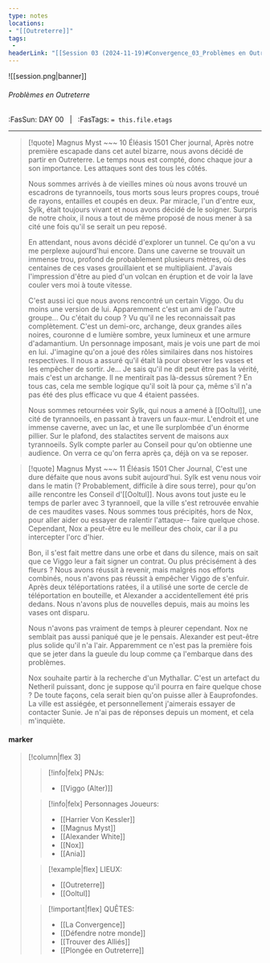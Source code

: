 ```yaml
---
type: notes
locations:
- "[[Outreterre]]"
tags:
 - 
headerLink: "[[Session 03 (2024-11-19)#Convergence_03_Problèmes en Outreterre]]"
---
```


![[session.png|banner]]
###### Problèmes en Outreterre
<span class="sub2">:FasSun: DAY 00 &nbsp; | &nbsp; :FasTags: `= this.file.etags`</span>
___

> [!quote] Magnus Myst ~~~
> 10 Éléasis 1501 
>Cher journal,
>Après notre première escapade dans cet autel bizarre, nous avons décidé de partir en Outreterre. Le temps nous est compté, donc chaque jour a son importance. Les attaques sont des tous les côtés. 
>
>Nous sommes arrivés à de vieilles mines où nous avons trouvé un escadrons de tyrannoeils, tous morts sous leurs propres coups, troué de rayons, entailles et coupés en deux. Par miracle, l'un d'entre eux, Sylk, était toujours vivant et nous avons décidé de le soigner. Surpris de notre choix, il nous a tout de même proposé de nous mener à sa cité une fois qu'il se serait un peu reposé. 
>
>En attendant, nous avons décidé d'explorer un tunnel. Ce qu'on a vu me perplexe aujourd'hui encore. Dans une caverne se trouvait un immense trou, profond de probablement plusieurs mètres, où des centaines de ces vases grouillaient et se multipliaient. J'avais l'impression d'être au pied d'un volcan en éruption et de voir la lave couler vers moi à toute vitesse. 
>
>C'est aussi ici que nous avons rencontré un certain Viggo. Ou du moins une version de lui. Apparemment c'est un ami de l'autre groupe... Ou c'était du coup ? Vu qu'il ne les reconnaissait pas complètement. C'est un demi-orc, archange, deux grandes ailes noires, couronne d e lumière sombre, yeux lumineux et une armure d'adamantium. Un personnage imposant, mais je vois une part de moi en lui. J'imagine qu'on a joué des rôles similaires dans nos histoires respectives. Il nous a assuré qu'il était là pour observer les vases et les empêcher de sortir. Je... Je sais qu'il ne dit peut être pas la vérité, mais c'est un archange. Il ne mentirait pas là-dessus sûrement ? En tous cas, cela me semble logique qu'il soit là pour ça, même s'il n'a pas été des plus efficace vu que 4 étaient passées.
>
>Nous sommes retournées voir Sylk, qui nous a amené à [[Ooltul]], une cité de tyrannoeils, en passant à travers un faux-mur. L'endroit et une immense caverne, avec un lac, et une île surplombée d'un énorme pillier. Sur le plafond, des stalactites servent de maisons aux tyrannoeils. Sylk compte parler au Conseil pour qu'on obtienne une audience. On verra ce qu'on ferra après ça, déjà on va se reposer.


> [!quote] Magnus Myst ~~~
> 11 Éléasis 1501 
> Cher Journal,
> C'est une dure défaite que nous avons subit aujourd'hui. Sylk est venu nous voir dans le matin (? Probablement, difficile à dire sous terre), pour qu'on aille rencontre les Conseil d'[[Ooltul]]. Nous avons tout juste eu le temps de parler avec 3 tyrannoeil, que la ville s'est retrouvée envahie de ces maudites vases. Nous sommes tous précipités, hors de Nox, pour aller aider ou essayer de ralentir l'attaque-- faire quelque chose. Cependant, Nox a peut-être eu le meilleur des choix, car il a pu intercepter l'orc d'hier. 
> 
> Bon, il s'est fait mettre dans une orbe et dans du silence, mais on sait que ce Viggo leur a fait signer un contrat. Ou plus précisément à des fleurs ? Nous avons réussit à revenir, mais malgrés nos efforts combinés, nous n'avons pas réussit à empêcher Viggo de s'enfuir. Après deux téléportations ratées, il a utilisé une sorte de cercle de téléportation en bouteille, et Alexander a accidentellement été pris dedans. Nous n'avons plus de nouvelles depuis, mais au moins les vases ont disparu. 
> 
> Nous n'avons pas vraiment de temps à pleurer cependant. Nox ne semblait pas aussi paniqué que je le pensais. Alexander est peut-être plus solide qu'il n'a l'air. Apparemment ce n'est pas la première fois que se jeter dans la gueule du loup comme ça l'embarque dans des problèmes. 
> 
> Nox souhaite partir à la recherche d'un Mythallar. C'est un artefact du Netheril puissant, donc je suppose qu'il pourra en faire quelque chose ? De toute façons, cela serait bien qu'on puisse aller à Eauprofondes. La ville est assiégée, et personnellement j'aimerais essayer de contacter Sunie. Je n'ai pas de réponses depuis un moment, et cela m'inquiète. 

#### marker
> [!column|flex 3]
>> [!info|felx] PNJs:
>> - [[Viggo (Alter)]] 
>
>> [!info|felx] Personnages Joueurs:
>> - [[Harrier Von Kessler]]
>> - [[Magnus Myst]]
>> - [[Alexander White]]
>> - [[Nox]]
>> - [[Ania]]
>
>> [!example|flex] LIEUX:
>> -  [[Outreterre]]
>> - [[Ooltul]]
>
>> [!important|flex] QUÊTES:
>> - [[La Convergence]]
>> - [[Défendre notre monde]]
>> - [[Trouver des Alliés]]
>> - [[Plongée en Outreterre]]
>>
